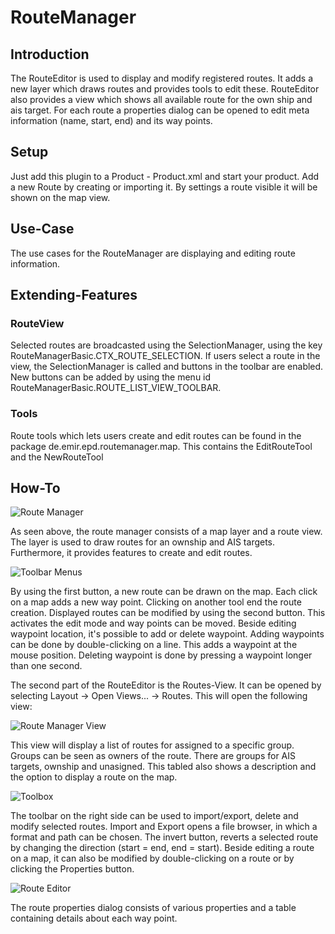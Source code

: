# RouteManager



## Introduction

The RouteEditor is used to display and modify registered routes. It adds a new layer which draws routes and
provides tools to edit these. RouteEditor also provides a view which shows all available route for the own ship
and ais target. For each route a properties dialog can be opened to edit meta information (name, start, end)
and its way points.

## Setup

Just add this plugin to a Product - Product.xml and start your product. Add a new Route by creating or importing
it. By settings a route visible it will be shown on the map view.

## Use-Case

The use cases for the RouteManager are displaying and editing route information.

## Extending-Features

### RouteView
Selected routes are broadcasted using the SelectionManager, using the key RouteManagerBasic.CTX_ROUTE_SELECTION. If
users select a route in the view, the SelectionManager is called and buttons in the toolbar are enabled. New buttons
can be added by using the menu id RouteManagerBasic.ROUTE_LIST_VIEW_TOOLBAR.

### Tools
Route tools which lets users create and edit routes can be found in the package de.emir.epd.routemanager.map. This
contains the EditRouteTool and the NewRouteTool

## How-To

![Route Manager](images/RouteManager.PNG)


As seen above, the route manager consists of a map layer and a route view. The layer is used to draw
routes for an ownship and AIS targets. Furthermore, it provides features to create and edit routes.

![Toolbar Menus](images/ToolBarMenus.PNG)

By using the first button, a new route can be drawn on the map. Each click on a map adds a new way point.
Clicking on another tool end the route creation. Displayed routes can be modified by using the second
button. This activates the edit mode and way points can be moved. Beside editing waypoint location, it's
possible to add or delete waypoint. Adding waypoints can be done by double-clicking on a line. This adds
a waypoint at the mouse position. Deleting waypoint is done by pressing a waypoint longer than one second.

The second part of the RouteEditor is the Routes-View. It can be opened by selecting Layout -> Open Views...
-> Routes. This will open the following view:

![Route Manager View](images/RouteManagerView.PNG)

This view will display a list of routes for assigned to a specific group. Groups can be seen as owners
of the route. There are groups for AIS targets, ownship and unasigned. This tabled also shows a description
and the option to display a route on the map.

![Toolbox](images/Toolbox.PNG)

The toolbar on the right side can be used to import/export, delete and modify selected routes. Import and
Export opens a file browser, in which a format and path can be chosen. The invert button, reverts a selected
route by changing the direction (start = end, end = start).
Beside editing a route on a map, it can also be modified by double-clicking on a route or by clicking the
Properties button.

![Route Editor](images/RouteEditor.PNG)

The route properties dialog consists of various properties and a table containing details about each way point.


